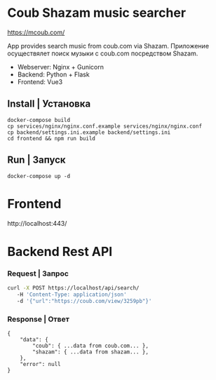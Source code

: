 # Coub Shazam music searcher

https://mcoub.com/

App provides search music from coub.com via Shazam.
Приложение осуществялет поиск музыки с coub.com посредством Shazam.

- Webserver: Nginx + Gunicorn
- Backend: Python + Flask
- Frontend: Vue3


## Install | Установка
    docker-compose build
	cp services/nginx/nginx.conf.example services/nginx/nginx.conf
	cp backend/settings.ini.example backend/settings.ini
	cd frontend && npm run build

## Run | Запуск
    docker-compose up -d

# Frontend

http://localhost:443/

# Backend Rest API

### Request | Запрос

```bash
curl -X POST https://localhost/api/search/
   -H 'Content-Type: application/json'
   -d '{"url":"https://coub.com/view/3259pb"}'
```

### Response | Ответ

    {
        "data": {
            "coub": { ...data from coub.com... },
            "shazam": { ...data from shazam... },
        },
        "error": null
    }